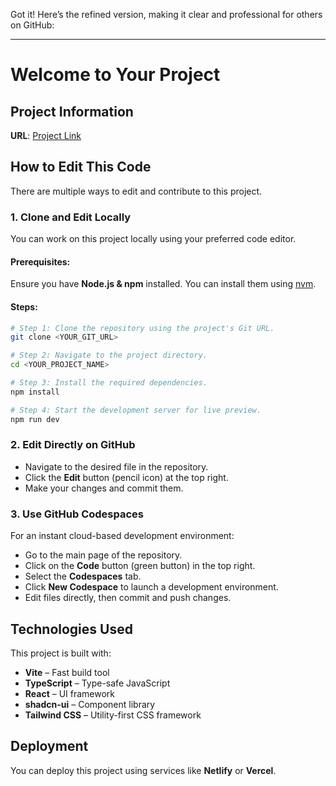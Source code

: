 Got it! Here’s the refined version, making it clear and professional for others on GitHub:  

---

# Welcome to Your Project  

## Project Information  

**URL**: [Project Link](https://lovable.dev/projects/31935273-3123-4891-baa8-2ffdecc2963d)  

## How to Edit This Code  

There are multiple ways to edit and contribute to this project.  

### 1. Clone and Edit Locally  

You can work on this project locally using your preferred code editor.  

#### Prerequisites:  
Ensure you have **Node.js & npm** installed. You can install them using [nvm](https://github.com/nvm-sh/nvm#installing-and-updating).  

#### Steps:  

```sh
# Step 1: Clone the repository using the project's Git URL.
git clone <YOUR_GIT_URL>

# Step 2: Navigate to the project directory.
cd <YOUR_PROJECT_NAME>

# Step 3: Install the required dependencies.
npm install

# Step 4: Start the development server for live preview.
npm run dev
```

### 2. Edit Directly on GitHub  

- Navigate to the desired file in the repository.  
- Click the **Edit** button (pencil icon) at the top right.  
- Make your changes and commit them.  

### 3. Use GitHub Codespaces  

For an instant cloud-based development environment:  

- Go to the main page of the repository.  
- Click on the **Code** button (green button) in the top right.  
- Select the **Codespaces** tab.  
- Click **New Codespace** to launch a development environment.  
- Edit files directly, then commit and push changes.  

## Technologies Used  

This project is built with:  

- **Vite** – Fast build tool  
- **TypeScript** – Type-safe JavaScript  
- **React** – UI framework  
- **shadcn-ui** – Component library  
- **Tailwind CSS** – Utility-first CSS framework  

## Deployment  

You can deploy this project using services like **Netlify** or **Vercel**.  
